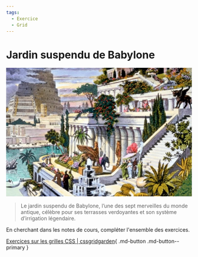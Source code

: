 ```yaml
---
tags:
  - Exercice
  - Grid
---
```


# Jardin suspendu de Babylone

![](./Hanging_Gardens_of_Babylon.jpg)

> Le jardin suspendu de Babylone, l’une des sept merveilles du monde antique, célèbre pour ses terrasses verdoyantes et son système d’irrigation légendaire.

En cherchant dans les notes de cours, compléter l'ensemble des exercices.

[Exercices sur les grilles CSS | cssgridgarden](https://cssgridgarden.com/#fr){ .md-button .md-button--primary }
